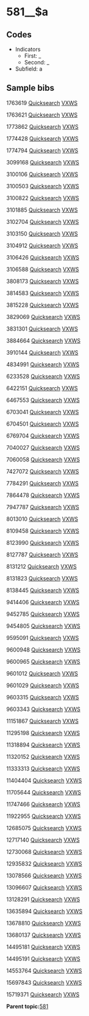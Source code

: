 # 581\_\_$a

## Codes

-   Indicators
    -   First: \_
    -   Second: \_
-   Subfield: a

## Sample bibs

1763619 [Quicksearch](https://search.library.yale.edu/catalog/1763619) [VXWS](http://prodorbis.library.yale.edu:7014/vxws/GetHoldingsService?bibId=1763619)

1763621 [Quicksearch](https://search.library.yale.edu/catalog/1763621) [VXWS](http://prodorbis.library.yale.edu:7014/vxws/GetHoldingsService?bibId=1763621)

1773862 [Quicksearch](https://search.library.yale.edu/catalog/1773862) [VXWS](http://prodorbis.library.yale.edu:7014/vxws/GetHoldingsService?bibId=1773862)

1774428 [Quicksearch](https://search.library.yale.edu/catalog/1774428) [VXWS](http://prodorbis.library.yale.edu:7014/vxws/GetHoldingsService?bibId=1774428)

1774794 [Quicksearch](https://search.library.yale.edu/catalog/1774794) [VXWS](http://prodorbis.library.yale.edu:7014/vxws/GetHoldingsService?bibId=1774794)

3099168 [Quicksearch](https://search.library.yale.edu/catalog/3099168) [VXWS](http://prodorbis.library.yale.edu:7014/vxws/GetHoldingsService?bibId=3099168)

3100106 [Quicksearch](https://search.library.yale.edu/catalog/3100106) [VXWS](http://prodorbis.library.yale.edu:7014/vxws/GetHoldingsService?bibId=3100106)

3100503 [Quicksearch](https://search.library.yale.edu/catalog/3100503) [VXWS](http://prodorbis.library.yale.edu:7014/vxws/GetHoldingsService?bibId=3100503)

3100822 [Quicksearch](https://search.library.yale.edu/catalog/3100822) [VXWS](http://prodorbis.library.yale.edu:7014/vxws/GetHoldingsService?bibId=3100822)

3101885 [Quicksearch](https://search.library.yale.edu/catalog/3101885) [VXWS](http://prodorbis.library.yale.edu:7014/vxws/GetHoldingsService?bibId=3101885)

3102704 [Quicksearch](https://search.library.yale.edu/catalog/3102704) [VXWS](http://prodorbis.library.yale.edu:7014/vxws/GetHoldingsService?bibId=3102704)

3103150 [Quicksearch](https://search.library.yale.edu/catalog/3103150) [VXWS](http://prodorbis.library.yale.edu:7014/vxws/GetHoldingsService?bibId=3103150)

3104912 [Quicksearch](https://search.library.yale.edu/catalog/3104912) [VXWS](http://prodorbis.library.yale.edu:7014/vxws/GetHoldingsService?bibId=3104912)

3106426 [Quicksearch](https://search.library.yale.edu/catalog/3106426) [VXWS](http://prodorbis.library.yale.edu:7014/vxws/GetHoldingsService?bibId=3106426)

3106588 [Quicksearch](https://search.library.yale.edu/catalog/3106588) [VXWS](http://prodorbis.library.yale.edu:7014/vxws/GetHoldingsService?bibId=3106588)

3808173 [Quicksearch](https://search.library.yale.edu/catalog/3808173) [VXWS](http://prodorbis.library.yale.edu:7014/vxws/GetHoldingsService?bibId=3808173)

3814583 [Quicksearch](https://search.library.yale.edu/catalog/3814583) [VXWS](http://prodorbis.library.yale.edu:7014/vxws/GetHoldingsService?bibId=3814583)

3815228 [Quicksearch](https://search.library.yale.edu/catalog/3815228) [VXWS](http://prodorbis.library.yale.edu:7014/vxws/GetHoldingsService?bibId=3815228)

3829069 [Quicksearch](https://search.library.yale.edu/catalog/3829069) [VXWS](http://prodorbis.library.yale.edu:7014/vxws/GetHoldingsService?bibId=3829069)

3831301 [Quicksearch](https://search.library.yale.edu/catalog/3831301) [VXWS](http://prodorbis.library.yale.edu:7014/vxws/GetHoldingsService?bibId=3831301)

3884664 [Quicksearch](https://search.library.yale.edu/catalog/3884664) [VXWS](http://prodorbis.library.yale.edu:7014/vxws/GetHoldingsService?bibId=3884664)

3910144 [Quicksearch](https://search.library.yale.edu/catalog/3910144) [VXWS](http://prodorbis.library.yale.edu:7014/vxws/GetHoldingsService?bibId=3910144)

4834991 [Quicksearch](https://search.library.yale.edu/catalog/4834991) [VXWS](http://prodorbis.library.yale.edu:7014/vxws/GetHoldingsService?bibId=4834991)

6233528 [Quicksearch](https://search.library.yale.edu/catalog/6233528) [VXWS](http://prodorbis.library.yale.edu:7014/vxws/GetHoldingsService?bibId=6233528)

6422151 [Quicksearch](https://search.library.yale.edu/catalog/6422151) [VXWS](http://prodorbis.library.yale.edu:7014/vxws/GetHoldingsService?bibId=6422151)

6467553 [Quicksearch](https://search.library.yale.edu/catalog/6467553) [VXWS](http://prodorbis.library.yale.edu:7014/vxws/GetHoldingsService?bibId=6467553)

6703041 [Quicksearch](https://search.library.yale.edu/catalog/6703041) [VXWS](http://prodorbis.library.yale.edu:7014/vxws/GetHoldingsService?bibId=6703041)

6704501 [Quicksearch](https://search.library.yale.edu/catalog/6704501) [VXWS](http://prodorbis.library.yale.edu:7014/vxws/GetHoldingsService?bibId=6704501)

6769704 [Quicksearch](https://search.library.yale.edu/catalog/6769704) [VXWS](http://prodorbis.library.yale.edu:7014/vxws/GetHoldingsService?bibId=6769704)

7040027 [Quicksearch](https://search.library.yale.edu/catalog/7040027) [VXWS](http://prodorbis.library.yale.edu:7014/vxws/GetHoldingsService?bibId=7040027)

7060058 [Quicksearch](https://search.library.yale.edu/catalog/7060058) [VXWS](http://prodorbis.library.yale.edu:7014/vxws/GetHoldingsService?bibId=7060058)

7427072 [Quicksearch](https://search.library.yale.edu/catalog/7427072) [VXWS](http://prodorbis.library.yale.edu:7014/vxws/GetHoldingsService?bibId=7427072)

7784291 [Quicksearch](https://search.library.yale.edu/catalog/7784291) [VXWS](http://prodorbis.library.yale.edu:7014/vxws/GetHoldingsService?bibId=7784291)

7864478 [Quicksearch](https://search.library.yale.edu/catalog/7864478) [VXWS](http://prodorbis.library.yale.edu:7014/vxws/GetHoldingsService?bibId=7864478)

7947787 [Quicksearch](https://search.library.yale.edu/catalog/7947787) [VXWS](http://prodorbis.library.yale.edu:7014/vxws/GetHoldingsService?bibId=7947787)

8013010 [Quicksearch](https://search.library.yale.edu/catalog/8013010) [VXWS](http://prodorbis.library.yale.edu:7014/vxws/GetHoldingsService?bibId=8013010)

8109458 [Quicksearch](https://search.library.yale.edu/catalog/8109458) [VXWS](http://prodorbis.library.yale.edu:7014/vxws/GetHoldingsService?bibId=8109458)

8123990 [Quicksearch](https://search.library.yale.edu/catalog/8123990) [VXWS](http://prodorbis.library.yale.edu:7014/vxws/GetHoldingsService?bibId=8123990)

8127787 [Quicksearch](https://search.library.yale.edu/catalog/8127787) [VXWS](http://prodorbis.library.yale.edu:7014/vxws/GetHoldingsService?bibId=8127787)

8131212 [Quicksearch](https://search.library.yale.edu/catalog/8131212) [VXWS](http://prodorbis.library.yale.edu:7014/vxws/GetHoldingsService?bibId=8131212)

8131823 [Quicksearch](https://search.library.yale.edu/catalog/8131823) [VXWS](http://prodorbis.library.yale.edu:7014/vxws/GetHoldingsService?bibId=8131823)

8138445 [Quicksearch](https://search.library.yale.edu/catalog/8138445) [VXWS](http://prodorbis.library.yale.edu:7014/vxws/GetHoldingsService?bibId=8138445)

9414406 [Quicksearch](https://search.library.yale.edu/catalog/9414406) [VXWS](http://prodorbis.library.yale.edu:7014/vxws/GetHoldingsService?bibId=9414406)

9452785 [Quicksearch](https://search.library.yale.edu/catalog/9452785) [VXWS](http://prodorbis.library.yale.edu:7014/vxws/GetHoldingsService?bibId=9452785)

9454805 [Quicksearch](https://search.library.yale.edu/catalog/9454805) [VXWS](http://prodorbis.library.yale.edu:7014/vxws/GetHoldingsService?bibId=9454805)

9595091 [Quicksearch](https://search.library.yale.edu/catalog/9595091) [VXWS](http://prodorbis.library.yale.edu:7014/vxws/GetHoldingsService?bibId=9595091)

9600948 [Quicksearch](https://search.library.yale.edu/catalog/9600948) [VXWS](http://prodorbis.library.yale.edu:7014/vxws/GetHoldingsService?bibId=9600948)

9600965 [Quicksearch](https://search.library.yale.edu/catalog/9600965) [VXWS](http://prodorbis.library.yale.edu:7014/vxws/GetHoldingsService?bibId=9600965)

9601012 [Quicksearch](https://search.library.yale.edu/catalog/9601012) [VXWS](http://prodorbis.library.yale.edu:7014/vxws/GetHoldingsService?bibId=9601012)

9601029 [Quicksearch](https://search.library.yale.edu/catalog/9601029) [VXWS](http://prodorbis.library.yale.edu:7014/vxws/GetHoldingsService?bibId=9601029)

9603315 [Quicksearch](https://search.library.yale.edu/catalog/9603315) [VXWS](http://prodorbis.library.yale.edu:7014/vxws/GetHoldingsService?bibId=9603315)

9603343 [Quicksearch](https://search.library.yale.edu/catalog/9603343) [VXWS](http://prodorbis.library.yale.edu:7014/vxws/GetHoldingsService?bibId=9603343)

11151867 [Quicksearch](https://search.library.yale.edu/catalog/11151867) [VXWS](http://prodorbis.library.yale.edu:7014/vxws/GetHoldingsService?bibId=11151867)

11295198 [Quicksearch](https://search.library.yale.edu/catalog/11295198) [VXWS](http://prodorbis.library.yale.edu:7014/vxws/GetHoldingsService?bibId=11295198)

11318894 [Quicksearch](https://search.library.yale.edu/catalog/11318894) [VXWS](http://prodorbis.library.yale.edu:7014/vxws/GetHoldingsService?bibId=11318894)

11320152 [Quicksearch](https://search.library.yale.edu/catalog/11320152) [VXWS](http://prodorbis.library.yale.edu:7014/vxws/GetHoldingsService?bibId=11320152)

11333313 [Quicksearch](https://search.library.yale.edu/catalog/11333313) [VXWS](http://prodorbis.library.yale.edu:7014/vxws/GetHoldingsService?bibId=11333313)

11404404 [Quicksearch](https://search.library.yale.edu/catalog/11404404) [VXWS](http://prodorbis.library.yale.edu:7014/vxws/GetHoldingsService?bibId=11404404)

11705644 [Quicksearch](https://search.library.yale.edu/catalog/11705644) [VXWS](http://prodorbis.library.yale.edu:7014/vxws/GetHoldingsService?bibId=11705644)

11747466 [Quicksearch](https://search.library.yale.edu/catalog/11747466) [VXWS](http://prodorbis.library.yale.edu:7014/vxws/GetHoldingsService?bibId=11747466)

11922955 [Quicksearch](https://search.library.yale.edu/catalog/11922955) [VXWS](http://prodorbis.library.yale.edu:7014/vxws/GetHoldingsService?bibId=11922955)

12685075 [Quicksearch](https://search.library.yale.edu/catalog/12685075) [VXWS](http://prodorbis.library.yale.edu:7014/vxws/GetHoldingsService?bibId=12685075)

12717140 [Quicksearch](https://search.library.yale.edu/catalog/12717140) [VXWS](http://prodorbis.library.yale.edu:7014/vxws/GetHoldingsService?bibId=12717140)

12730068 [Quicksearch](https://search.library.yale.edu/catalog/12730068) [VXWS](http://prodorbis.library.yale.edu:7014/vxws/GetHoldingsService?bibId=12730068)

12935832 [Quicksearch](https://search.library.yale.edu/catalog/12935832) [VXWS](http://prodorbis.library.yale.edu:7014/vxws/GetHoldingsService?bibId=12935832)

13078566 [Quicksearch](https://search.library.yale.edu/catalog/13078566) [VXWS](http://prodorbis.library.yale.edu:7014/vxws/GetHoldingsService?bibId=13078566)

13096607 [Quicksearch](https://search.library.yale.edu/catalog/13096607) [VXWS](http://prodorbis.library.yale.edu:7014/vxws/GetHoldingsService?bibId=13096607)

13128291 [Quicksearch](https://search.library.yale.edu/catalog/13128291) [VXWS](http://prodorbis.library.yale.edu:7014/vxws/GetHoldingsService?bibId=13128291)

13635894 [Quicksearch](https://search.library.yale.edu/catalog/13635894) [VXWS](http://prodorbis.library.yale.edu:7014/vxws/GetHoldingsService?bibId=13635894)

13678810 [Quicksearch](https://search.library.yale.edu/catalog/13678810) [VXWS](http://prodorbis.library.yale.edu:7014/vxws/GetHoldingsService?bibId=13678810)

13680137 [Quicksearch](https://search.library.yale.edu/catalog/13680137) [VXWS](http://prodorbis.library.yale.edu:7014/vxws/GetHoldingsService?bibId=13680137)

14495181 [Quicksearch](https://search.library.yale.edu/catalog/14495181) [VXWS](http://prodorbis.library.yale.edu:7014/vxws/GetHoldingsService?bibId=14495181)

14495191 [Quicksearch](https://search.library.yale.edu/catalog/14495191) [VXWS](http://prodorbis.library.yale.edu:7014/vxws/GetHoldingsService?bibId=14495191)

14553764 [Quicksearch](https://search.library.yale.edu/catalog/14553764) [VXWS](http://prodorbis.library.yale.edu:7014/vxws/GetHoldingsService?bibId=14553764)

15697843 [Quicksearch](https://search.library.yale.edu/catalog/15697843) [VXWS](http://prodorbis.library.yale.edu:7014/vxws/GetHoldingsService?bibId=15697843)

15719371 [Quicksearch](https://search.library.yale.edu/catalog/15719371) [VXWS](http://prodorbis.library.yale.edu:7014/vxws/GetHoldingsService?bibId=15719371)

**Parent topic:**[581](../../tags/581/581.md)

